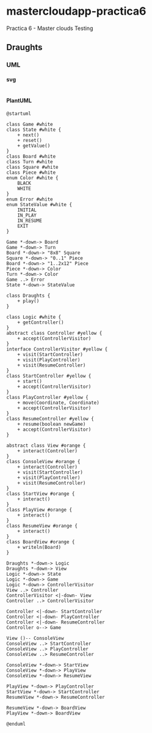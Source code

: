# mastercloudapp-practica6
Practica 6 - Master clouds Testing

## Draughts
### UML
#### svg
<p align="center">
  <img alt="" src="https://www.plantuml.com/plantuml/svg/lLPTRzem57skVuK5Bw4iqUXJ7wQgb4KR6fjGeMnxcjpWqKYEtJbEGxNrly-n4tybgtWQJ-RUSp_FkOZhKY0kge80a15Kbl03AZ0Srm-vmArb8v3eJF0tE9j2YeyYcW0eFrF8SOdjjmCMEqGgB0qlRVmDGtplfznMd0P5VbM81uNNESwC2TEgW0j66BUjD2LlLlF59_Nw-d6vJMLLXKmvDqXjKMEetlm4oo_BxNA-Qjy_rglvz-vzcsxkFgVgM_fjkPMvWLhFURndDOslz6XdWR4P3kYXZMrqURmSjKE2TbRhV9iaiv4UjnSuIvABu-oYS-kT6BTQ253h36ogfoIvqfi0caI3iSleU7_FKNLu46MxbIby9EXPiTW2LkoGP_xg5DqBHWLdX62kqEY-51nb0keewuNZPqm8gqqioZByA2ABsELbBXXlikHKOFuJoL5xxbwUfyOURHeTM_34SwxbBF_otUAoAh3hVR72TrFs2glJCSf_RPnMpruNlNG5Uy8odF5zJYKxRw1zdruZdAPNXIj0TCyOmOZAKwuRfPnI8AHsb-CQZXb7z605eOYJc6XeeT9MohAd1_uFWb_lncVlLAmkUIfQdVmWkERos0YD549nOCxKdBAwom5xan3ee_NFFZGs_8UsdW20wg_vFR4kqB_DTtzq1btTaQ4VsILr4IOq87eGu_Cz20bfTq4ixkRMSqMJE7RL2LobDgqFzEJv-_ruxbul7iAbH-jnsDqfSDXhDGU0qQeNwzItolUBEn17mq4DTuuXbD7pG1_M1wuntSi_7dy1">
</p>

#### PlantUML
```PlantUML
@startuml

class Game #white
class State #white {
	+ next()
    + reset()
    + getValue()
}
class Board #white
class Turn #white
class Square #white
class Piece #white
enum Color #white {
    BLACK
    WHITE
}
enum Error #white
enum StateValue #white {
    INITIAL
    IN_PLAY
    IN_RESUME
    EXIT
}

Game *-down-> Board	
Game *-down-> Turn
Board *-down-> "8x8" Square
Square *-down-> "0..1" Piece
Board *-down-> "1..2x12" Piece
Piece *-down-> Color
Turn *-down-> Color
Game ..> Error
State *-down-> StateValue

class Draughts {
    + play()
}

class Logic #white {
    + getController()
}
abstract class Controller #yellow {
    + accept(ControllerVisitor)
}
interface ControllerVisitor #yellow {
    + visit(StartController)
    + visit(PlayController)
    + visit(ResumeController)
}
class StartController #yellow {
    + start()
    + accept(ControllerVisitor)
}
class PlayController #yellow {
    + move(Coordinate, Coordinate)
    + accept(ControllerVisitor)
}
class ResumeController #yellow {
    + resume(boolean newGame)
    + accept(ControllerVisitor)
}

abstract class View #orange {
    + interact(Controller)
}
class ConsoleView #orange {
    + interact(Controller)
    + visit(StartController)
    + visit(PlayController)
    + visit(ResumeController)
}
class StartView #orange {
    + interact()
}
class PlayView #orange {
    + interact()
}
class ResumeView #orange {
    + interact()
}
class BoardView #orange {
    + writeln(Board)
}

Draughts *-down-> Logic
Draughts *-down-> View
Logic *-down-> State
Logic *-down-> Game
Logic *-down-> ControllerVisitor
View ..> Controller
ControllerVisitor <|-down- View
Controller ..> ControllerVisitor

Controller <|-down- StartController
Controller <|-down- PlayController
Controller <|-down- ResumeController
Controller o--> Game

View ()-- ConsoleView
ConsoleView ..> StartController
ConsoleView ..> PlayController
ConsoleView ..> ResumeController

ConsoleView *-down-> StartView
ConsoleView *-down-> PlayView
ConsoleView *-down-> ResumeView

PlayView *-down-> PlayController
StartView *-down-> StartController
ResumeView *-down-> ResumeController

ResumeView *-down-> BoardView
PlayView *-down-> BoardView

@enduml
```
